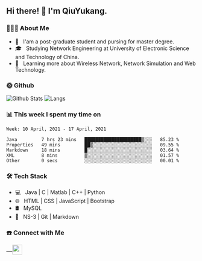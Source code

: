 <h2> Hi there! 👋 I'm QiuYukang.</h2>

<h3> 👨🏻‍💻 About Me </h3>

- 💼 &nbsp; I'am a post-graduate student and pursing for master degree.
- 🎓 &nbsp; Studying Network Engineering at University of Electronic Science and Technology of China.
- 🌱 &nbsp; Learning more about Wireless Network, Network Simulation and Web Technology.

<h3> 🌞 Github</h3>

![Github Stats](https://github-readme-stats-beta-lovat.vercel.app/api?username=QiuYukang&count_private=true&show_icons=true&hide=stars)
![Langs](https://github-readme-stats-beta-lovat.vercel.app/api/top-langs/?username=QiuYukang&count_private=true&layout=compact)

<h3> 📊 This week I spent my time on</h3>

<!--START_SECTION:waka-->
```text
Week: 10 April, 2021 - 17 April, 2021

Java         7 hrs 23 mins   █████████████████████▒░░░   85.23 % 
Properties   49 mins         ██▒░░░░░░░░░░░░░░░░░░░░░░   09.55 % 
Markdown     18 mins         █░░░░░░░░░░░░░░░░░░░░░░░░   03.64 % 
XML          8 mins          ▒░░░░░░░░░░░░░░░░░░░░░░░░   01.57 % 
Other        0 secs          ░░░░░░░░░░░░░░░░░░░░░░░░░   00.01 % 
```
<!--END_SECTION:waka-->

<h3>🛠 Tech Stack</h3>

- 💻 &nbsp; Java | C | Matlab | C++ | Python
- 🌐 &nbsp; HTML | CSS | JavaScript | Bootstrap
- 🛢  &nbsp; MySQL
- 🔧 &nbsp; NS-3 | Git | Markdown

<h3> ☎️ Connect with Me </h3>

<a href="mailto:b612n@qq.com">
   &nbsp;  &nbsp;
  <img align="center" width="26px" src="https://github.com/TheDudeThatCode/TheDudeThatCode/blob/master/Assets/Gmail.svg" />
</a>
